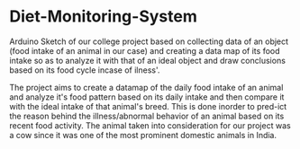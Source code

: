 # Diet-Monitoring-System
Arduino Sketch of our college project based on collecting data of an object (food intake of an animal in our case) and creating a data map of its food intake so as to analyze it with that of an ideal object and draw conclusions based on its food cycle incase of ilness'.

The project aims to create a datamap of the daily food intake of an animal and analyze it's food pattern based on its daily intake and then compare it with the ideal intake of that animal's breed. This is done inorder to pred-ict the reason behind the illness/abnormal behavior of an animal based on its recent food activity. The animal taken into consideration for our project was a cow since it was one of the most prominent domestic animals in India.
